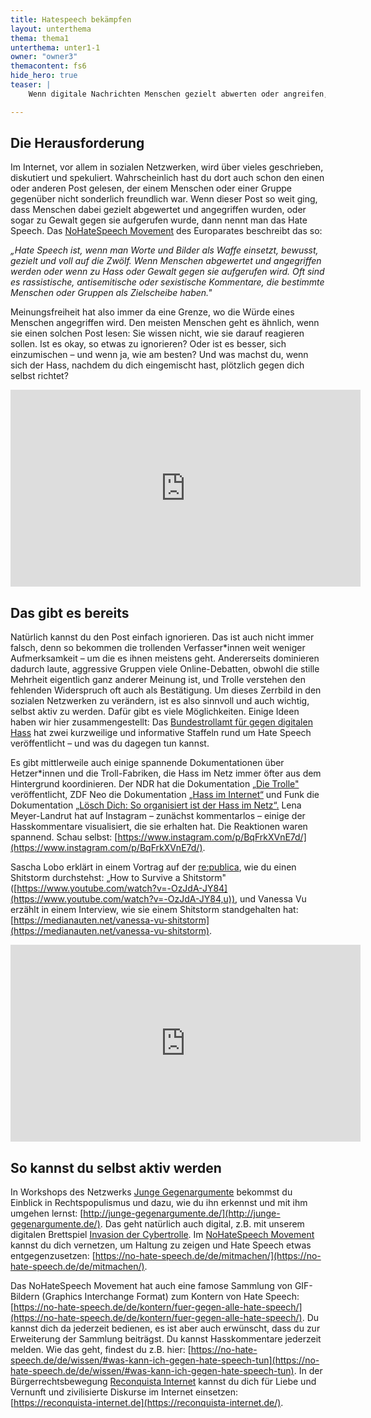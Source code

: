 ```yaml
---
title: Hatespeech bekämpfen
layout: unterthema
thema: thema1
unterthema: unter1-1
owner: "owner3"
themacontent: fs6
hide_hero: true
teaser: |
    Wenn digitale Nachrichten Menschen gezielt abwerten oder angreifen, wird das Hate Speech genannt. So kannst du dagegen vorgehen.

---
```


## Die Herausforderung

Im Internet, vor allem in sozialen Netzwerken, wird über vieles geschrieben, diskutiert und spekuliert. Wahrscheinlich hast du dort auch schon den einen oder anderen Post gelesen, der einem Menschen oder einer Gruppe gegenüber nicht sonderlich freundlich war. Wenn dieser Post so weit ging, dass Menschen dabei gezielt abgewertet und angegriffen wurden, oder sogar zu Gewalt gegen sie aufgerufen wurde, dann nennt man das Hate Speech. Das [NoHateSpeech Movement](https://no-hate-speech.de/de/wissen/) des Europarates beschreibt das so:

*„Hate Speech ist, wenn man Worte und Bilder als Waffe einsetzt, bewusst, gezielt und voll auf die Zwölf. Wenn Menschen abgewertet und angegriffen werden oder wenn zu Hass oder Gewalt gegen sie aufgerufen wird. Oft sind es rassistische, antisemitische oder sexistische Kommentare, die bestimmte Menschen oder Gruppen als Zielscheibe haben."*

Meinungsfreiheit hat also immer da eine Grenze, wo die Würde eines Menschen angegriffen wird.
Den meisten Menschen geht es ähnlich, wenn sie einen solchen Post lesen: Sie wissen nicht, wie sie darauf reagieren sollen. Ist es okay, so etwas zu ignorieren? Oder ist es besser, sich einzumischen – und wenn ja, wie am besten? Und was machst du, wenn sich der Hass, nachdem du dich eingemischt hast, plötzlich gegen dich selbst richtet?

<div class="videoiframe"><iframe width="560" height="315" src="https://www.youtube.com/embed/1P6uEGNncjk" frameborder="0" allow="accelerometer; autoplay; encrypted-media; gyroscope; picture-in-picture" allowfullscreen></iframe></div>

## Das gibt es bereits
Natürlich kannst du den Post einfach ignorieren. Das ist auch nicht immer falsch, denn so bekommen die trollenden Verfasser\*innen weit weniger Aufmerksamkeit – um die es ihnen meistens geht. Andererseits dominieren dadurch laute, aggressive Gruppen viele Online-Debatten, obwohl die stille Mehrheit eigentlich ganz anderer Meinung ist, und Trolle verstehen den fehlenden Widerspruch oft auch als Bestätigung. Um dieses Zerrbild in den sozialen Netzwerken zu verändern, ist es also sinnvoll und auch wichtig, selbst aktiv zu werden. Dafür gibt es viele Möglichkeiten. Einige Ideen haben wir hier zusammengestellt:
Das [Bundestrollamt für gegen digitalen Hass](https://no-hate-speech.de/de/video/#bundestrollamt) hat zwei kurzweilige und informative Staffeln rund um Hate Speech veröffentlicht – und was du dagegen tun kannst.

Es gibt mittlerweile auch einige spannende Dokumentationen über Hetzer\*innen und die Troll-Fabriken, die Hass im Netz immer öfter aus dem Hintergrund koordinieren. Der NDR hat die Dokumentation [„Die Trolle"](https://www.ndr.de/fernsehen/sendungen/panorama_die_reporter/Die-Trolle,sendung524970.html) veröffentlicht, ZDF Neo die Dokumentation [„Hass im Internet“](https://www.youtube.com/watch?v=fAYjSLtz6wQ&feature=youtu.be) und Funk die Dokumentation [„Lösch Dich: So organisiert ist der Hass im Netz“](https://www.swr.de/swr2/kultur-info/dokumentation-von-funk-ueber-rechtsextremistisches-netzwerk-reconquista-germanica/-/id=9597116/did=21577272/nid=9597116/gc44ve/index.html)[.](https://www.swr.de/swr2/kultur-info/dokumentation-von-funk-ueber-rechtsextremistisches-netzwerk-reconquista-germanica/-/id=9597116/did=21577272/nid=9597116/gc44ve/index.html)
Lena Meyer-Landrut hat auf Instagram – zunächst kommentarlos – einige der Hasskommentare visualisiert, die sie erhalten hat. Die Reaktionen waren spannend. Schau selbst: [https://www.instagram.com/p/BqFrkXVnE7d/](https://www.instagram.com/p/BqFrkXVnE7d/).

Sascha Lobo erklärt in einem Vortrag auf der [re:publica](https://re-publica.com/), wie du einen Shitstorm durchstehst: „How to Survive a Shitstorm" ([https://www.youtube.com/watch?v=-OzJdA-JY84](https://www.youtube.com/watch?v=-OzJdA-JY84,u)), und Vanessa Vu erzählt in einem Interview, wie sie einem Shitstorm standgehalten hat: [https://medianauten.net/vanessa-vu-shitstorm](https://medianauten.net/vanessa-vu-shitstorm).

<div class="videoiframe"><iframe width="560" height="315" src="https://www.youtube-nocookie.com/embed/-OzJdA-JY84" frameborder="0" allow="accelerometer; autoplay; encrypted-media; gyroscope; picture-in-picture" allowfullscreen></iframe></div>

## So kannst du selbst aktiv werden
In Workshops des Netzwerks [Junge Gegenargumente](http://junge-gegenargumente.de/) bekommst du Einblick in Rechtspopulismus und dazu, wie du ihn erkennst und mit ihm umgehen lernst: [http://junge-gegenargumente.de/](http://junge-gegenargumente.de/).
Das geht natürlich auch digital, z.B. mit unserem digitalen Brettspiel [Invasion der Cybertrolle](https://demokratielabore.de/workshops/invasion-der-cybertrolle/).
Im [NoHateSpeech Movement](https://no-hate-speech.de/) kannst du dich vernetzen, um Haltung zu zeigen und Hate Speech etwas entgegenzusetzen: [https://no-hate-speech.de/de/mitmachen/](https://no-hate-speech.de/de/mitmachen/).

Das NoHateSpeech Movement hat auch eine famose Sammlung von GIF-Bildern (Graphics Interchange Format) zum Kontern von Hate Speech: [https://no-hate-speech.de/de/kontern/fuer-gegen-alle-hate-speech/](https://no-hate-speech.de/de/kontern/fuer-gegen-alle-hate-speech/). Du kannst dich da jederzeit bedienen, es ist aber auch erwünscht, dass du zur Erweiterung der Sammlung beiträgst.
Du kannst Hasskommentare jederzeit melden. Wie das geht, findest du z.B. hier: [https://no-hate-speech.de/de/wissen/#was-kann-ich-gegen-hate-speech-tun](https://no-hate-speech.de/de/wissen/#was-kann-ich-gegen-hate-speech-tun).
In der Bürgerrechtsbewegung [Reconquista Internet](https://reconquista-internet.de/) kannst du dich für Liebe und Vernunft und zivilisierte Diskurse im Internet einsetzen: [https://reconquista-internet.de](https://reconquista-internet.de/).
